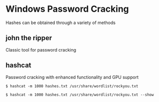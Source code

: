 # Windows Password Cracking
Hashes can be obtained through a variety of methods
## john the ripper
Classic tool for password cracking
## hashcat
Password cracking with enhanced functionality and GPU support
```
$ hashcat -m 1000 hashes.txt /usr/share/wordlist/rockyou.txt
```
```
$ hashcat -m 1000 hashes.txt /usr/share/wordlist/rockyou.txt --show
```
